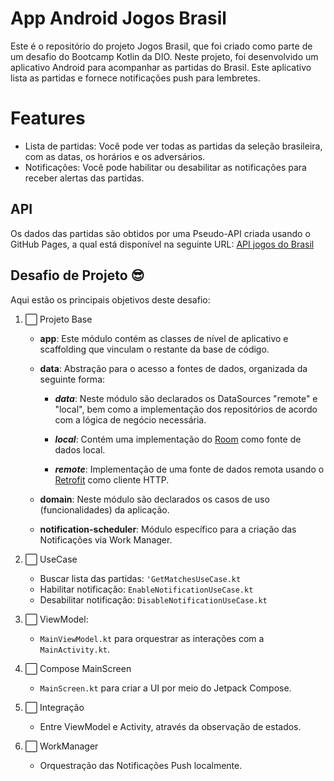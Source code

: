 
# App Android Jogos Brasil

Este é o repositório do projeto Jogos Brasil, que foi criado como parte de um desafio do Bootcamp Kotlin da DIO.
Neste projeto, foi desenvolvido um aplicativo Android para acompanhar as partidas do Brasil.
Este aplicativo lista as partidas e fornece notificações push para lembretes.

# Features
- Lista de partidas: Você pode ver todas as partidas da seleção brasileira, com as datas, os horários e os adversários.
- Notificações: Você pode habilitar ou desabilitar as notificações para receber alertas das partidas.

## API

Os dados das partidas são obtidos por uma Pseudo-API criada usando o GitHub Pages, a qual está disponível na seguinte URL: [API jogos do Brasil](https://digitalinnovationone.github.io/copa-2022-android/api.json)

## Desafio de Projeto 😎

Aqui estão os principais objetivos deste desafio:

1. :white_large_square: Projeto Base

   - **app**: Este módulo contém as classes de nível de aplicativo e scaffolding que vinculam o restante da base de código.

   - **data**: Abstração para o acesso a fontes de dados, organizada da seguinte forma:

      - ***data***: Neste módulo são declarados os DataSources "remote" e "local", bem como a implementação dos repositórios de acordo com a lógica de negócio necessária.

      - ***local***: Contém uma implementação do [Room](https://developer.android.com/training/data-storage/room) como fonte de dados local.

      - ***remote***: Implementação de uma fonte de dados remota usando o [Retrofit](https://square.github.io/retrofit/) como cliente HTTP.

   - **domain**: Neste módulo são declarados os casos de uso (funcionalidades) da aplicação.

   - **notification-scheduler**: Módulo específico para a criação das Notificações via Work Manager.

2. :white_large_square: UseCase
   - Buscar lista das partidas: `'GetMatchesUseCase.kt`
   - Habilitar notificação: `EnableNotificationUseCase.kt`
   - Desabilitar notificação: `DisableNotificationUseCase.kt`

3. :white_large_square: ViewModel: 

   - `MainViewModel.kt` para orquestrar as interações com a `MainActivity.kt`.

4. :white_large_square: Compose MainScreen 

   - `MainScreen.kt` para criar a UI por meio do Jetpack Compose.

5. :white_large_square: Integração 

   - Entre ViewModel e Activity, através da observação de estados.

6. :white_large_square: WorkManager 
   - Orquestração das Notificações Push localmente.


